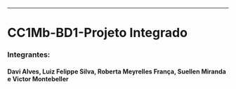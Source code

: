 ---
<h1>CC1Mb-BD1-Projeto Integrado</h1>

<h3> Integrantes: </h3> <h4>Davi Alves, Luiz Felippe Silva, Roberta Meyrelles França, Suellen Miranda e Victor Montebeller</h2>
